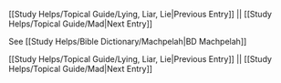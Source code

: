 [[Study Helps/Topical Guide/Lying, Liar, Lie|Previous Entry]]  ||  [[Study Helps/Topical Guide/Mad|Next Entry]]

 See [[Study Helps/Bible Dictionary/Machpelah|BD Machpelah]]

[[Study Helps/Topical Guide/Lying, Liar, Lie|Previous Entry]]  ||  [[Study Helps/Topical Guide/Mad|Next Entry]]